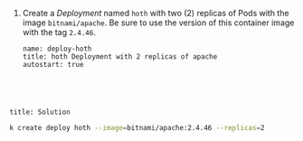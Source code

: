 
1. Create a _Deployment_ named `hoth` with two (2) replicas of Pods with the image `bitnami/apache`. Be sure to use the version of this container image with the tag `2.4.46`.

    ```examiner:execute-test
    name: deploy-hoth
    title: hoth Deployment with 2 replicas of apache
    autostart: true
    ```

<div style="margin-top: 5em;"></div>

```section:begin
title: Solution
```

```bash
k create deploy hoth --image=bitnami/apache:2.4.46 --replicas=2
```

```section:end
```
